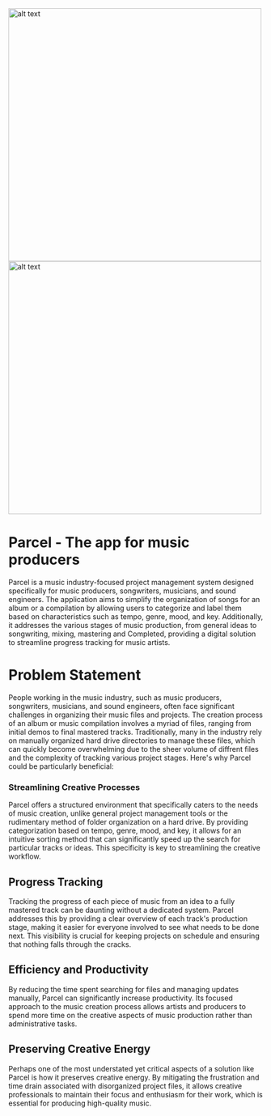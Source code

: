 
<img src="https://github.com/danmoree/Parcel-Swift/assets/123407190/01676713-3325-4e50-821d-29169ee743da" alt="alt text" width="500">
<img src="https://github.com/danmoree/Parcel-Swift/assets/123407190/8efb5d74-c4ed-4d77-bbeb-e046ce44cc36" alt="alt text" width="500">


# Parcel - The app for music producers

Parcel is a music industry-focused project management system designed specifically for music producers, songwriters, musicians, and sound engineers. The application aims to simplify the organization of songs for an album or a compilation by allowing users to categorize and label them based on characteristics such as tempo, genre, mood, and key. Additionally, it addresses the various stages of music production, from general ideas to songwriting, mixing, mastering and Completed, providing a digital solution to streamline progress tracking for music artists.

# Problem Statement

People working in the music industry, such as music producers, songwriters, musicians, and sound engineers, often face significant challenges in organizing their music files and projects. The creation process of an album or music compilation involves a myriad of files, ranging from initial demos to final mastered tracks. Traditionally, many in the industry rely on manually organized hard drive directories to manage these files, which can quickly become overwhelming due to the sheer volume of diffrent files and the complexity of tracking various project stages. Here's why Parcel could be particularly beneficial:

### Streamlining Creative Processes

Parcel offers a structured environment that specifically caters to the needs of music creation, unlike general project management tools or the rudimentary method of folder organization on a hard drive. By providing categorization based on tempo, genre, mood, and key, it allows for an intuitive sorting method that can significantly speed up the search for particular tracks or ideas. This specificity is key to streamlining the creative workflow.

## Progress Tracking

Tracking the progress of each piece of music from an idea to a fully mastered track can be daunting without a dedicated system. Parcel addresses this by providing a clear overview of each track's production stage, making it easier for everyone involved to see what needs to be done next. This visibility is crucial for keeping projects on schedule and ensuring that nothing falls through the cracks.

## Efficiency and Productivity

By reducing the time spent searching for files and managing updates manually, Parcel can significantly increase productivity. Its focused approach to the music creation process allows artists and producers to spend more time on the creative aspects of music production rather than administrative tasks.

## Preserving Creative Energy

Perhaps one of the most understated yet critical aspects of a solution like Parcel is how it preserves creative energy. By mitigating the frustration and time drain associated with disorganized project files, it allows creative professionals to maintain their focus and enthusiasm for their work, which is essential for producing high-quality music.
